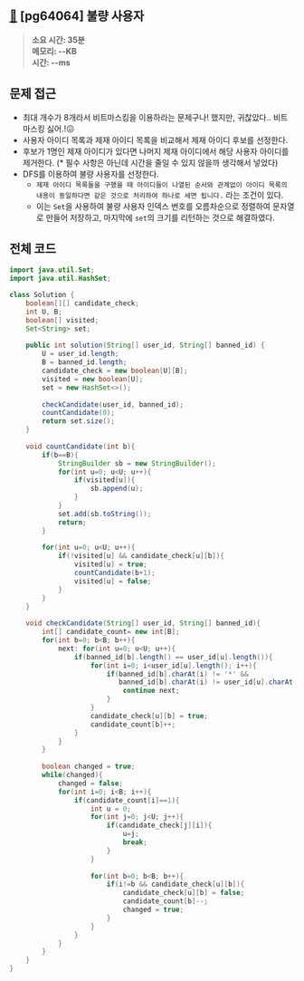 ## [👿](https://school.programmers.co.kr/learn/courses/30/lessons/64064) [pg64064] 불량 사용자

> **소요 시간: 35분<br>
> 메모리: --KB<br>
> 시간: --ms**
## 문제 접근
- 최대 개수가 8개라서 비트마스킹을 이용하라는 문제구나! 했지만, 귀찮았다.. 비트마스킹 싫어.!😖
- 사용자 아이디 목록과 제재 아이디 목록을 비교해서 제재 아이디 후보를 선정한다.
- 후보가 1명인 제재 아이디가 있다면 나머지 제재 아이디에서 해당 사용자 아이디를 제거한다. (* 필수 사항은 아닌데 시간을 줄일 수 있지 않을까 생각해서 넣었다)
- DFS를 이용하여 불량 사용자를 선정한다. 
	- `제재 아이디 목록들을 구했을 때 아이디들이 나열된 순서와 관계없이 아이디 목록의 내용이 동일하다면 같은 것으로 처리하여 하나로 세면 됩니다.` 라는 조건이 있다. 
	- 이는 `Set`을 사용하여 불량 사용자 인덱스 번호를 오름차순으로 정렬하여 문자열로 만들어 저장하고, 마지막에 `set`의 크기를 리턴하는 것으로 해결하였다.

## 전체 코드
```java
import java.util.Set;
import java.util.HashSet;

class Solution {
    boolean[][] candidate_check;
    int U, B;
    boolean[] visited;
    Set<String> set;
    
    public int solution(String[] user_id, String[] banned_id) {
        U = user_id.length;
        B = banned_id.length;
        candidate_check = new boolean[U][B];
        visited = new boolean[U];
        set = new HashSet<>();
        
        checkCandidate(user_id, banned_id);        
        countCandidate(0);
        return set.size();
    }
    
    void countCandidate(int b){
        if(b==B){
            StringBuilder sb = new StringBuilder();
            for(int u=0; u<U; u++){
                if(visited[u]){
                    sb.append(u);
                }
            }
            set.add(sb.toString());
            return;
        }
        
        for(int u=0; u<U; u++){
            if(!visited[u] && candidate_check[u][b]){
                visited[u] = true;
                countCandidate(b+1);
                visited[u] = false;
            }
        }
    }
    
    void checkCandidate(String[] user_id, String[] banned_id){
        int[] candidate_count= new int[B];
        for(int b=0; b<B; b++){
            next: for(int u=0; u<U; u++){
                if(banned_id[b].length() == user_id[u].length()){
                    for(int i=0; i<user_id[u].length(); i++){
                        if(banned_id[b].charAt(i) != '*' && 
                           banned_id[b].charAt(i) != user_id[u].charAt(i)){
                            continue next;
                        }
                    }
                    candidate_check[u][b] = true;
                    candidate_count[b]++;
                }
            }
        }
        
        boolean changed = true;
        while(changed){
            changed = false;
            for(int i=0; i<B; i++){
                if(candidate_count[i]==1){
                    int u = 0;
                    for(int j=0; j<U; j++){
                        if(candidate_check[j][i]){
                            u=j;
                            break;
                        }
                    }
                    
                    for(int b=0; b<B; b++){
                        if(i!=b && candidate_check[u][b]){
                            candidate_check[u][b] = false;
                            candidate_count[b]--;
                            changed = true;
                        }
                    }
                }
            }
        }
    }
}
```
